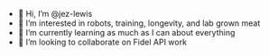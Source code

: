 - 👋 Hi, I’m @jez-lewis
- 👀 I’m interested in robots, training, longevity, and lab grown meat
- 🌱 I’m currently learning as much as I can about everything
- 💞️ I’m looking to collaborate on Fidel API work

<!---
jez-lewis/jez-lewis is a ✨ special ✨ repository because its `README.md` (this file) appears on your GitHub profile.
You can click the Preview link to take a look at your changes.
--->
